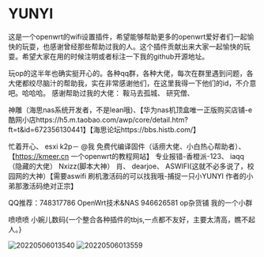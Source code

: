 # YUNYI
这是一个openwrt的wifi设置插件，希望能够帮助更多的openwrt爱好者们一起愉快的玩耍，也感谢曾经那些帮助过我的人。这个插件贡献出来大家一起愉快的玩耍。希望大家在用的时候注明或者标注一下我的github开源地址。

玩op的这半年也确实挺开心的。各种qq群，各种大佬，每次在群里遇到问题，各大佬都绞尽脑汁的帮助我，实在非常感谢他们，在这里我得一下他们的id，不介意吧。哈哈哈。
感谢帮助过我的大佬：
鞍马去孤城、
研究僧、

神雕（海思nas系统开发者，不是lean哦)、【华为nas机顶盒唯一正版购买店铺-e酷网小店https://h5.m.taobao.com/awp/core/detail.htm?ft=t&id=672356130441】【海思论坛https://bbs.histb.com/】

忙着开心、
esxi   k2p－ @我 免费代编译固件（话痨大佬、小白热心帮助者）、【https://kmeer.cn 一个openwrt的教程网站】
专业报错-香橙派-123、
iaqq（隐藏的大佬）
Nxizz(脚本大神）
肖、
dearjoe、
ASWIFI(这就不必多说了，校园网的大神）【需要aswifi 刷机激活码的可以找我哦-捕捉一只小YUNYI 作者的小弟那激活码绝对正宗】

QQ推荐：748317786 OpenWrt技术&NAS
       946626581  op杂货铺 我的一个小群
       
 
 喷喷喷 小婉儿数码{一个整合各种插件的tbjs,一点都不友好，主要太清高，瞧不起人。}

![20220506013540](https://user-images.githubusercontent.com/47384538/166985346-9394b839-6742-404e-98ce-958f3baf9518.png)
![20220506013559](https://user-images.githubusercontent.com/47384538/166985353-aba5827f-4446-4f6f-a42c-5d473eeb9a50.png)
